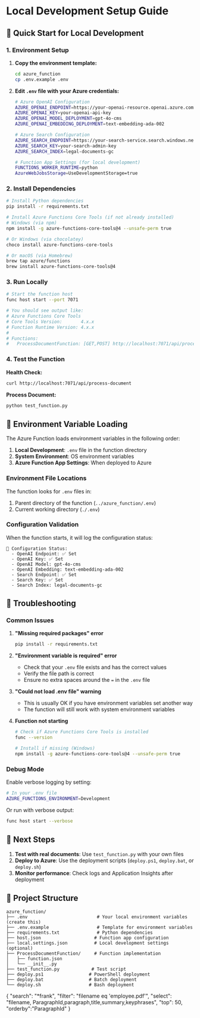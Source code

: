 # Local Development Setup Guide

## 🚀 Quick Start for Local Development

### 1. **Environment Setup**

1. **Copy the environment template:**
   ```bash
   cd azure_function
   cp .env.example .env
   ```

2. **Edit `.env` file with your Azure credentials:**
   ```bash
   # Azure OpenAI Configuration
   AZURE_OPENAI_ENDPOINT=https://your-openai-resource.openai.azure.com/
   AZURE_OPENAI_KEY=your-openai-api-key
   AZURE_OPENAI_MODEL_DEPLOYMENT=gpt-4o-cms
   AZURE_OPENAI_EMBEDDING_DEPLOYMENT=text-embedding-ada-002

   # Azure Search Configuration  
   AZURE_SEARCH_ENDPOINT=https://your-search-service.search.windows.net
   AZURE_SEARCH_KEY=your-search-admin-key
   AZURE_SEARCH_INDEX=legal-documents-gc

   # Function App Settings (for local development)
   FUNCTIONS_WORKER_RUNTIME=python
   AzureWebJobsStorage=UseDevelopmentStorage=true
   ```

### 2. **Install Dependencies**
```bash
# Install Python dependencies
pip install -r requirements.txt

# Install Azure Functions Core Tools (if not already installed)
# Windows (via npm)
npm install -g azure-functions-core-tools@4 --unsafe-perm true

# Or Windows (via chocolatey)
choco install azure-functions-core-tools

# Or macOS (via Homebrew)
brew tap azure/functions
brew install azure-functions-core-tools@4
```

### 3. **Run Locally**
```bash
# Start the function host
func host start --port 7071

# You should see output like:
# Azure Functions Core Tools
# Core Tools Version:       4.x.x
# Function Runtime Version: 4.x.x
# 
# Functions:
#   ProcessDocumentFunction: [GET,POST] http://localhost:7071/api/process-document
```

### 4. **Test the Function**

**Health Check:**
```bash
curl http://localhost:7071/api/process-document
```

**Process Document:**
```bash
python test_function.py
```

## 🔧 Environment Variable Loading

The Azure Function loads environment variables in the following order:

1. **Local Development**: `.env` file in the function directory
2. **System Environment**: OS environment variables
3. **Azure Function App Settings**: When deployed to Azure

### Environment File Locations

The function looks for `.env` files in:
1. Parent directory of the function (`../azure_function/.env`)
2. Current working directory (`./.env`)

### Configuration Validation

When the function starts, it will log the configuration status:
```
🔧 Configuration Status:
  - OpenAI Endpoint: ✅ Set
  - OpenAI Key: ✅ Set
  - OpenAI Model: gpt-4o-cms
  - OpenAI Embedding: text-embedding-ada-002
  - Search Endpoint: ✅ Set
  - Search Key: ✅ Set
  - Search Index: legal-documents-gc
```

## 🐛 Troubleshooting

### Common Issues

1. **"Missing required packages" error**
   ```bash
   pip install -r requirements.txt
   ```

2. **"Environment variable is required" error**
   - Check that your `.env` file exists and has the correct values
   - Verify the file path is correct
   - Ensure no extra spaces around the `=` in the `.env` file

3. **"Could not load .env file" warning**
   - This is usually OK if you have environment variables set another way
   - The function will still work with system environment variables

4. **Function not starting**
   ```bash
   # Check if Azure Functions Core Tools is installed
   func --version
   
   # Install if missing (Windows)
   npm install -g azure-functions-core-tools@4 --unsafe-perm true
   ```

### Debug Mode

Enable verbose logging by setting:
```bash
# In your .env file
AZURE_FUNCTIONS_ENVIRONMENT=Development
```

Or run with verbose output:
```bash
func host start --verbose
```

## 🚀 Next Steps

1. **Test with real documents**: Use `test_function.py` with your own files
2. **Deploy to Azure**: Use the deployment scripts (`deploy.ps1`, `deploy.bat`, or `deploy.sh`)
3. **Monitor performance**: Check logs and Application Insights after deployment

## 📁 Project Structure
```
azure_function/
├── .env                          # Your local environment variables (create this)
├── .env.example                  # Template for environment variables
├── requirements.txt              # Python dependencies
├── host.json                    # Function app configuration
├── local.settings.json          # Local development settings (optional)
├── ProcessDocumentFunction/     # Function implementation
│   ├── function.json
│   └── __init__.py
├── test_function.py            # Test script
├── deploy.ps1                 # PowerShell deployment
├── deploy.bat                 # Batch deployment
└── deploy.sh                  # Bash deployment
```

{
  "search": "*frank",
  "filter": "filename eq 'employee.pdf'",
  "select": "filename, ParagraphId,paragraph,title,summary,keyphrases",
  "top": 50,
  "orderby":"ParagraphId"
}